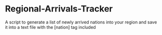 # Regional-Arrivals-Tracker
A script to generate a list of newly arrived nations into your region and save it into a text file with the [nation] tag included

